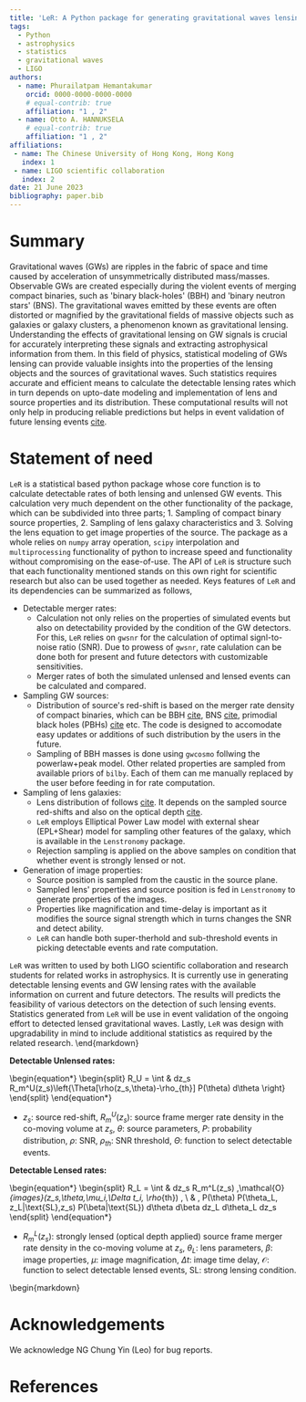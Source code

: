 ```yaml
---
title: 'LeR: A Python package for generating gravitational waves lensing statistics'
tags:
  - Python
  - astrophysics
  - statistics
  - gravitational waves
  - LIGO
authors:
  - name: Phurailatpam Hemantakumar
    orcid: 0000-0000-0000-0000
    # equal-contrib: true
    affiliation: "1 , 2"
  - name: Otto A. HANNUKSELA 
    # equal-contrib: true 
    affiliation: "1 , 2"
affiliations:
 - name: The Chinese University of Hong Kong, Hong Kong
   index: 1
 - name: LIGO scientific collaboration
   index: 2
date: 21 June 2023
bibliography: paper.bib
---
```


# Summary

Gravitational waves (GWs) are ripples in the fabric of space and time caused by acceleration of unsymmetrically distributed mass/masses. Observable GWs are created especially during the violent events of merging compact binaries, such as 'binary black-holes' (BBH) and 'binary neutron stars' (BNS). The gravitational waves emitted by these events are often distorted or magnified by the gravitational fields of massive objects such as galaxies or galaxy clusters, a phenomenon known as gravitational lensing. Understanding the effects of gravitational lensing on GW signals is crucial for accurately interpreting these signals and extracting astrophysical information from them. In this field of physics, statistical modeling of GWs lensing can provide valuable insights into the properties of the lensing objects and the sources of gravitational waves. Such statistics requires accurate and efficient means to calculate the detectable lensing rates which in turn depends on upto-date modeling and implementation of lens and source properties and its distribution. These computational results will not only help in producing reliable predictions but helps in event validation of future lensing events [cite](https://arxiv.org/abs/2306.03827).

# Statement of need

`LeR` is a statistical based python package whose core function is to calculate detectable rates of both lensing and unlensed GW events. This calculation very much dependent on the other functionality of the package, which can be subdivided into three parts; 1. Sampling of compact binary source properties, 2. Sampling of lens galaxy characteristics and 3. Solving the lens equation to get image properties of the source. The package as a whole relies on `numpy` array operation, `scipy` interpolation and `multiprocessing` functionality of python to increase speed and functionality without compromising on the ease-of-use. The API of `LeR` is structure such that each functionality mentioned stands on this own right for scientific research but also can be used together as needed. Keys features of `LeR` and its dependencies can be summarized as follows,

- Detectable merger rates: 
    * Calculation not only relies on the properties of simulated events but also on detectability provided by the condition of the GW detectors. For this, `LeR` relies on `gwsnr` for the calculation of optimal signl-to-noise ratio (SNR). Due to prowess of `gwsnr`, rate calulation can be done both for present and future detectors with customizable sensitivities. 
    * Merger rates of both the simulated unlensed and lensed events can be calculated and compared. 
- Sampling GW sources:
    * Distribution of source's red-shift is based on the merger rate density of compact binaries, which can be BBH [cite](https://arxiv.org/abs/2306.03827), BNS [cite](https://arxiv.org/abs/2306.03827), primodial black holes (PBHs) [cite](https://arxiv.org/abs/2306.03827) etc. The code is designed to accomodate easy updates or additions of such distribution by the users in the future. 
    * Sampling of BBH masses is done using `gwcosmo` follwing the powerlaw+peak model. Other related properties are sampled from available priors of `bilby`. Each of them can me manually replaced by the user before feeding in for rate computation.
- Sampling of lens galaxies:
    * Lens distribution of follows [cite](https://arxiv.org/abs/2306.03827). It depends on the sampled source red-shifts and also on the optical depth [cite](https://arxiv.org/abs/2306.03827).
    * `LeR` employs Elliptical Power Law model with external shear (EPL+Shear) model for sampling other features of the galaxy, which is available in the `Lenstronomy` package.
    * Rejection sampling is applied on the above samples on condition that whether event is strongly lensed or not.
- Generation of image properties:
    * Source position is sampled from the caustic in the source plane.
    * Sampled lens' properties and source position is fed in `Lenstronomy` to generate properties of the images.
    * Properties like magnification and time-delay is important as it modifies the source signal strength which in turns changes the SNR and detect ability.
    * `LeR` can handle both super-therhold and sub-threshold events in picking detectable events and rate computation.

`LeR` was written to used by both LIGO scientific collaboration and research students for related works in astrophysics. It is currently use in generating detectable lensing events and GW lensing rates with the available information on current and future detectors. The results will predicts the feasibility of various detectors on the detection of such lensing events. Statistics generated from `LeR` will be use in event validation of the ongoing effort to detected lensed gravitational waves. Lastly, `LeR` was design with upgradability in mind to include additional statistics as required by the related research. 
\end{markdown}

$\textbf{Detectable Unlensed rates:}$

\begin{equation*}
\begin{split}
R_U = \int & dz_s R_m^U(z_s)\left\{\Theta[\rho(z_s,\theta)-\rho_{th}] P(\theta) d\theta \right\}
\end{split}
\end{equation*}

* $z_s$: source red-shift, $R_m^U(z_s)$: source frame merger rate density in the co-moving volume at $z_s$, $\theta$: source parameters, $P$: probability distribution, $\rho$: SNR, $\rho_{th}$: SNR threshold, $\Theta$: function to select detectable events.

$\textbf{Detectable Lensed rates:}$

\begin{equation*}
\begin{split}
R_L = \int & dz_s R_m^L(z_s) \,\mathcal{O}_{images}(z_s,\theta,\mu_i,\Delta t_i, \rho_{th}) \, \\ 
& \, P(\theta) P(\theta_L, z_L|\text{SL},z_s) P(\beta|\text{SL}) d\theta d\beta dz_L d\theta_L dz_s 
\end{split}
\end{equation*}

* $R_m^L(z_s)$: strongly lensed (optical depth applied) source frame merger rate density in the co-moving volume at $z_s$, $\theta_L$: lens parameters, $\beta$: image properties, $\mu$: image magnification, $\Delta t$: image time delay, $\mathcal{O}$: function to select detectable lensed events, $\text{SL}$: strong lensing condition.

\begin{markdown}
# Acknowledgements

We acknowledge NG Chung Yin (Leo) for bug reports.

# References